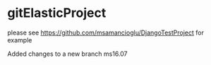 # gitElasticProject

please see https://github.com/msamancioglu/DjangoTestProject for example

Added changes to a new branch ms16.07
